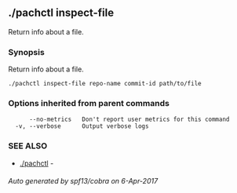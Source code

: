 ## ./pachctl inspect-file

Return info about a file.

### Synopsis


Return info about a file.

```
./pachctl inspect-file repo-name commit-id path/to/file
```

### Options inherited from parent commands

```
      --no-metrics   Don't report user metrics for this command
  -v, --verbose      Output verbose logs
```

### SEE ALSO
* [./pachctl](./pachctl.md)	 - 

###### Auto generated by spf13/cobra on 6-Apr-2017
